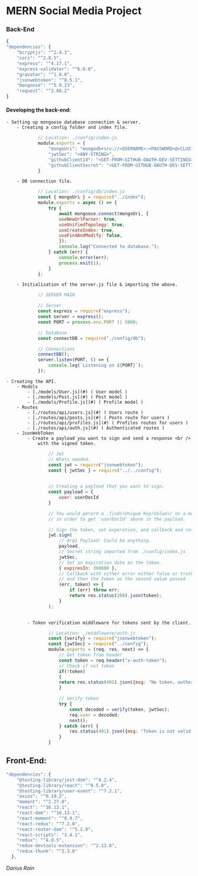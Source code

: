 # MERN Social Media Project

### Back-End

```javascript
{
"dependencies": {
    "bcryptjs": "^2.4.3",
    "cors": "^2.8.5",
    "express": "^4.17.1",
    "express-validator": "^6.6.0",
    "gravatar": "^1.8.0",
    "jsonwebtoken": "^8.5.1",
    "mongoose": "^5.9.23",
    "request": "^2.88.2"
}
```

#### Developing the back-end:
    - Setting up mongoose database connection & server.
        - Creating a config folder and index file.        

```javascript
            // Location: ./config/index.js
            module.exports = {
                "mongoUri": "mongodb+srv://<USERNAME>:<PASSWORD>@<CLUSTER-NAME>-xhcxn.mongodb.net/<APP-NAME>?retryWrites=true",
                "jwtSec": "<ANY-STRING>",
                "githubClientId": "<GET-FROM-GITHUB-OAUTH-DEV-SETTINGS>",
                "githubClientSecret": "<GET-FROM-GITHUB-OAUTH-DEV-SETTINGS>"
            }
```

        - DB connection file.

```javascript
            // Location: ./config/db/index.js
            const { mongoUri } = require("../index");
            module.exports = async () => {
                try {
                    await mongoose.connect(mongoUri, {
                    useNewUrlParser: true,
                    useUnifiedTopology: true,
                    useCreateIndex: true,
                    useFindAndModify: false,
                    });
                    console.log("Connected to database.");
                } catch (err) {
                    console.error(err);
                    process.exit(1);
                }
            };
```

        - Initialization of the server.js file & importing the above.

```javascript
            // SERVER MAIN

            // Server
            const express = require("express");
            const server = express();
            const PORT = process.env.PORT || 5000;

            // Database
            const connectDB = require("./config/db");

            // Connections
            connectDB();
            server.listen(PORT, () => {
                console.log(`Listening on ${PORT}`);
            });

```

    - Creating the API.
        - Models
            - [./models/User.js](#) ( User model )
            - [./models/Post.js](#) ( Post model )
            - [./models/Profile.js](#) ( Profile model )
        - Routes
            - [./routes/api/users.js](#) ( Users route )
            - [./routes/api/posts.js](#) ( Posts route for users )
            - [./routes/api/profiles.js](#) ( Profiles routes for users )
            - [./routes/api/auth.js](#) ( Authenticated routes )
        - JsonWebToken
            - Create a payload you want to sign and send a response <br /> 
                with the signed token.

```javascript
                // Jwt
                // Whats needed.
                const jwt = require("jsonwebtoken");
                const { jwtSec } = require("../../config"); 

                
                // Creating a payload that you want to sign.
                const payload = {
                    user: userDocId
                }

                // You would perorm a .find(<Unique Key/Value>) on a model 
                // in order to get 'userDocId' above in the payload.

                // Sign the token, set experation, and callback and return either error or token.
                jwt.sign(
                    // Arg1 Payload: Could be anything.
                    payload,
                    // Secret string imported from ./config/index.js
                    jwtSec, 
                    // Set an expiration date on the token.
                    { expiresIn: 360000 }, 
                    // Callback with either error either false or truthy val
                    // and then the token as the second value passed
                    (err, token) => {
                        if (err) throw err;
                        return res.status(200).json(token);
                    }
                );
                
```

            - Token verification middleware for tokens sent by the client.

```javascript
                // Location: ./middleware/auth.js
                const {verify} = require("jsonwebtoken");
                const {jwtSec} = require("../config");
                module.exports = (req, res, next) => {
                    // Get token from header
                    const token = req.header("x-auth-token");
                    // Check if not token
                    if(!token)
                    {
                    return res.status(401).json({msg: "No token, authorization denied."})
                    }

                    // Verify token
                    try {
                        const decoded = verify(token, jwtSec);
                        req.user = decoded;
                        next();
                    } catch (err) {
                        res.status(401).json({msg: "Token is not valid."})
                    }
                }
```
## Front-End:

```javascript
"dependencies": {
    "@testing-library/jest-dom": "^4.2.4",
    "@testing-library/react": "^9.5.0",
    "@testing-library/user-event": "^7.2.1",
    "axios": "^0.19.2",
    "moment": "^2.27.0",
    "react": "^16.13.1",
    "react-dom": "^16.13.1",
    "react-moment": "^0.9.7",
    "react-redux": "^7.2.0",
    "react-router-dom": "^5.2.0",
    "react-scripts": "3.4.1",
    "redux": "^4.0.5",
    "redux-devtools-extension": "^2.13.8",
    "redux-thunk": "^2.3.0"
  },
```

_Darius Rain_
